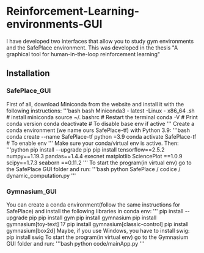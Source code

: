 # Reinforcement-Learning-environments-GUI
I have developed two interfaces that allow you to study gym environments and the SafePlace environment. This was developed in the thesis "A graphical tool for human-in-the-loop reinforcement learning"

## Installation

### SafePlace_GUI
First of all, download Miniconda from the website and install it with the following
instructions:
'''bash
bash Miniconda3 - latest -Linux - x86_64 .sh # install miniconda
source ~/. bashrc # Restart the terminal
conda -V # Print conda version
conda deactivate # To disable base env if active
'''
Create a conda environment (we name ours SafePlace-tf) with Python 3.9:
'''bash
conda create --name SafePlace-tf python =3.9
conda activate SafePlace-tf # To enable env
'''
Make sure your conda/virtual env is active. Then:
'''python
pip install --upgrade pip
pip install tensorflow==2.5.2 numpy==1.19.3 pandas==1.4.4 execnet matplotlib SciencePlot ==1.0.9 scipy==1.7.3 seaborn ==0.11.2
'''
To start the program(in virtual env) go to the SafePlace GUI folder and run:
'''bash
python SafePlace / codice / dynamic_computation.py
'''

### Gymnasium_GUI
You can create a conda environment(follow the same instructions for SafePlace) and
install the following libraries in conda env:
'''
pip install --upgrade pip
pip install gym
pip install gymnasium
pip install gymnasium[toy-text]
17
pip install gymnasium[classic-control]
pip install gymnasium[box2d]
Maybe, if you use Windows, you have to install swig:
pip install swig
To start the program(in virtual env) go to the Gymnasium GUI folder and run:
'''bash
python code/mainApp.py
'''
